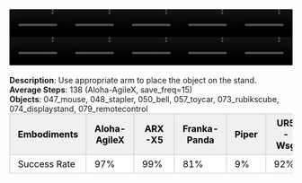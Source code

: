 <!DOCTYPE html>
<html lang="en">
<body>
    <div style="display: flex;">
        <video src="./task_video_clean/place_object_stand/aloha-agilex_head.mp4" controls loop muted autoplay style="width: 20.0%;"></video>
        <video src="./task_video_clean/place_object_stand/franka-panda_head.mp4" controls loop muted autoplay style="width: 20.0%;"></video>
        <video src="./task_video_clean/place_object_stand/ARX-X5_head.mp4" controls loop muted autoplay style="width: 20.0%;"></video>
        <video src="./task_video_clean/place_object_stand/piper_head.mp4" controls loop muted autoplay style="width: 20.0%;"></video>
        <video src="./task_video_clean/place_object_stand/ur5-wsg_head.mp4" controls loop muted autoplay style="width: 20.0%;"></video>
    </div>
    <div style="display: flex;">
        <video src="./task_video_clean/place_object_stand/aloha-agilex_world.mp4" controls loop muted autoplay style="width: 20.0%;"></video>
        <video src="./task_video_clean/place_object_stand/franka-panda_world.mp4" controls loop muted autoplay style="width: 20.0%;"></video>
        <video src="./task_video_clean/place_object_stand/ARX-X5_world.mp4" controls loop muted autoplay style="width: 20.0%;"></video>
        <video src="./task_video_clean/place_object_stand/piper_world.mp4" controls loop muted autoplay style="width: 20.0%;"></video>
        <video src="./task_video_clean/place_object_stand/ur5-wsg_world.mp4" controls loop muted autoplay style="width: 20.0%;"></video>
    </div>
    <br><b>Description</b>: Use appropriate arm to place the object on the stand.<br>
    <b>Average Steps</b>: 138 (Aloha-AgileX, save_freq=15)<br>
    <b>Objects</b>: 047_mouse, 048_stapler, 050_bell, 057_toycar, 073_rubikscube, 074_displaystand, 079_remotecontrol<br>
    <table style="margin:0 auto;border-collapse:collapse;width:auto;min-width:180px;background-color:white;">
        <thead>
            <tr style="background:#f0f0f0;">
                <th style="border:1px solid #ccc;padding:6px 14px;color:black;">Embodiments</th>
                <th style="border:1px solid #ccc;padding:6px 14px;color:black;">Aloha-AgileX</th>
                <th style="border:1px solid #ccc;padding:6px 14px;color:black;">ARX-X5</th>
                <th style="border:1px solid #ccc;padding:6px 14px;color:black;">Franka-Panda</th>
                <th style="border:1px solid #ccc;padding:6px 14px;color:black;">Piper</th>
                <th style="border:1px solid #ccc;padding:6px 14px;color:black;">UR5-Wsg</th>
            </tr>
        </thead>
        <tbody>
            <tr style="background:white;">
                <td style="border:1px solid #ccc;padding:6px 14px;color:black;">Success Rate</td>
                <td style="border:1px solid #ccc;padding:6px 14px;color:black;">97%</td>
                <td style="border:1px solid #ccc;padding:6px 14px;color:black;">99%</td>
                <td style="border:1px solid #ccc;padding:6px 14px;color:black;">81%</td>
                <td style="border:1px solid #ccc;padding:6px 14px;color:black;">9%</td>
                <td style="border:1px solid #ccc;padding:6px 14px;color:black;">92%</td>
            </tr>
        </tbody>
    </table>
</body>
</html>
